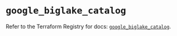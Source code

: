 # `google_biglake_catalog`

Refer to the Terraform Registry for docs: [`google_biglake_catalog`](https://registry.terraform.io/providers/hashicorp/google/6.8.0/docs/resources/biglake_catalog).
